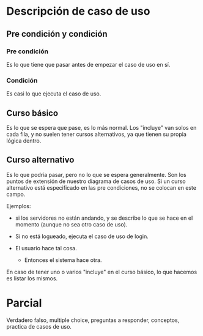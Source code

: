 # Descripción de caso de uso

## Pre condición y condición

### Pre condición

Es lo que tiene que pasar antes de empezar el caso de uso en sí.

### Condición

Es casi lo que ejecuta el caso de uso.

## Curso básico

Es lo que se espera que pase, es lo más normal.
Los "incluye" van solos en cada fila, y no suelen tener cursos alternativos, ya que tienen su propia lógica dentro.

## Curso alternativo

Es lo que podría pasar, pero no lo que se espera generalmente.
Son los puntos de extensión de nuestro diagrama de casos de uso.
Si un curso alternativo está especificado en las pre condiciones, no se colocan en este campo.

Ejemplos:

-   si los servidores no están andando, y se describe lo que se hace en el momento (aunque no sea otro caso de uso).

-   Si no está logueado, ejecuta el caso de uso de login.

-   El usuario hace tal cosa.
    -   Entonces el sistema hace otra.

En caso de tener uno o varios "incluye" en el curso básico, lo que hacemos es listar los mismos.

# Parcial

Verdadero falso, multiple choice, preguntas a responder, conceptos, practica de casos de uso.
